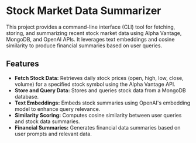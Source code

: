 # **Stock Market Data Summarizer**
This project provides a command-line interface (CLI) tool for fetching, storing, and summarizing recent stock market data using Alpha Vantage, MongoDB, and OpenAI APIs. It leverages text embeddings and cosine similarity to produce financial summaries based on user queries.

## **Features**
- **Fetch Stock Data:** Retrieves daily stock prices (open, high, low, close, volume) for a specified stock symbol using the Alpha Vantage API. 
- **Store and Query Data:** Stores and queries stock data from a MongoDB database.
- **Text Embeddings:** Embeds stock summaries using OpenAI's embedding model to enhance query relevance. 
- **Similarity Scoring:** Computes cosine similarity between user queries and stock data summaries. 
- **Financial Summaries:** Generates financial data summaries based on user prompts and relevant data.
